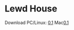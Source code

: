 # Lewd House

Download PC/Linux: [0.1](https://mega.nz/#!9DYDgY6Z!h6cElZTuhmltdps3QPXdJzIQVZj1DZf77bBPANNVQT8) Mac[0.1](https://mega.nz/#!YDQz1IIS!bRSoxsSlvDMB81LkX--exqaP1_6ySQPgct8O4FlQVi0)